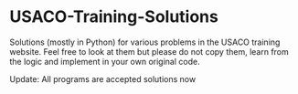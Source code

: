 # USACO-Training-Solutions
Solutions (mostly in Python) for various problems in the USACO training website. Feel free to look at them but please do not copy them, learn from the logic and implement in your own original code.

Update: All programs are accepted solutions now
